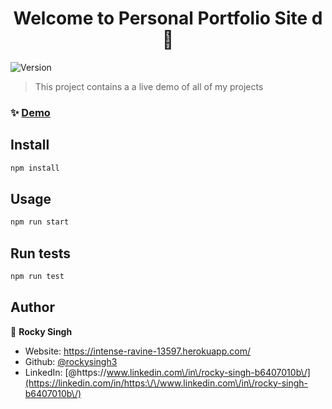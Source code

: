 <h1 align="center">Welcome to Personal Portfolio Site d 👋</h1>
<p>
  <img alt="Version" src="https://img.shields.io/badge/version-1.0.0-blue.svg?cacheSeconds=2592000" />
</p>

> This project contains a a live demo of all of my projects 

### ✨ [Demo](https://intense-ravine-13597.herokuapp.com/)

## Install

```sh
npm install  
```

## Usage

```sh
npm run start  
```

## Run tests

```sh
npm run test
```

## Author

👤 **Rocky Singh**

* Website: https://intense-ravine-13597.herokuapp.com/
* Github: [@rockysingh3  ](https://github.com/rockysingh3  )
* LinkedIn: [@https:\/\/www.linkedin.com\/in\/rocky-singh-b6407010b\/](https://linkedin.com/in/https:\/\/www.linkedin.com\/in\/rocky-singh-b6407010b\/)

